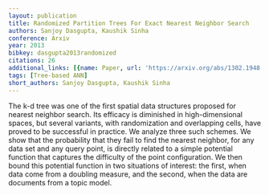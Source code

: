 ```yaml
---
layout: publication
title: Randomized Partition Trees For Exact Nearest Neighbor Search
authors: Sanjoy Dasgupta, Kaushik Sinha
conference: Arxiv
year: 2013
bibkey: dasgupta2013randomized
citations: 26
additional_links: [{name: Paper, url: 'https://arxiv.org/abs/1302.1948'}]
tags: [Tree-based ANN]
short_authors: Sanjoy Dasgupta, Kaushik Sinha
---
```

The k-d tree was one of the first spatial data structures proposed for
nearest neighbor search. Its efficacy is diminished in high-dimensional spaces,
but several variants, with randomization and overlapping cells, have proved to
be successful in practice. We analyze three such schemes. We show that the
probability that they fail to find the nearest neighbor, for any data set and
any query point, is directly related to a simple potential function that
captures the difficulty of the point configuration. We then bound this
potential function in two situations of interest: the first, when data come
from a doubling measure, and the second, when the data are documents from a
topic model.